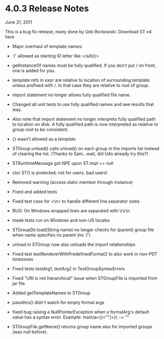 # 4.0.3 Release Notes

June 21, 2011

This is a bug fix release, many done by Udo Borkowski. Download ST v4 here

* 	Major overhaul of template names: 
 * 	'/' allowed as starting ID letter like </a/b()>
 * 	getInstanceOf names must be fully qualified. If you don't put / on
front, one is added for you.
 * 	template refs in expr are relative to location of surrounding template
unless prefixed with /. In that case they are relative to root of group.
 * 	import statement no longer allows fully qualified file name.
 * 	Changed all unit tests to use fully qualified names and see results that way.
 * 	Also note that import statement no longer interprets fully qualified path to location on disk. A fully qualified path is now interpreted as relative to group root to be consistent.

* 	{} wasn't allowed as a template
* 	STGroup.unload() calls unload() on each group in the imports list
instead of clearing the list. (Thanks to Sam...wait, did Udo already
try this?)
* 	STRuntimeMessage got NPE upon ST.impl == null
* 	ctor ST() is protected; not for users. bad users!
* 	Removed warning (access static member through instance)
* 	Fixed and added tests
* 	Fixed test case for <\n> to handle different line.separator sizes
* 	BUG: On Windows wrapped lines are separated with \r\r\n
* 	made tests run on Windows and non-US locales
* 	STGroupDir.load(String name) no longer checks for (parent) group file when name specifies no parent (no '/')
* 	unload in STGroup now also unloads the import relationships
* 	Fixed test testRendererWithPredefinedFormat2 to also work in non-PDT timezones
* 	Fixed tests testArg1, testArg2 in TestGroupSyntaxErrors
* 	Fixed "URI is not hierarchical" issue when STGroupFile is imported from jar file
* 	Added getTemplateNames to STGroup
* 	passthru() didn't watch for empty formal args
* 	fixed bug raising a NullPointerException when a formalArg's default value has a syntax error.
Example: main(a={(<"")>}) ::= ""
* 	STGroupFile.getName() returns group name also for imported groups (was null before).

